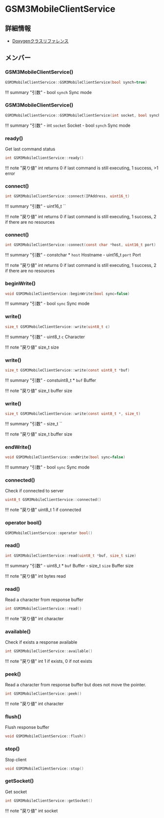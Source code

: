 # GSM3MobileClientService



## 詳細情報

- [Doxygenクラスリファレンス](https://lang-ship.com/reference/Arduino/1.8.9/class_g_s_m3_mobile_client_service.html)

## メンバー

### GSM3MobileClientService()



```c
GSM3MobileClientService::GSM3MobileClientService(bool synch=true)
```

!!! summary "引数"
	- bool `synch` Sync mode 



### GSM3MobileClientService()



```c
GSM3MobileClientService::GSM3MobileClientService(int socket, bool synch)
```

!!! summary "引数"
	- int `socket` Socket 
	- bool `synch` Sync mode 



### ready()


Get last command status 

```c
int GSM3MobileClientService::ready()
```

!!! note "戻り値"
	int returns 0 if last command is still executing, 1 success, >1 error 



### connect()



```c
int GSM3MobileClientService::connect(IPAddress, uint16_t)
```

!!! summary "引数"
	- uint16_t `` 

!!! note "戻り値"
	int returns 0 if last command is still executing, 1 success, 2 if there are no resources 



### connect()



```c
int GSM3MobileClientService::connect(const char *host, uint16_t port)
```

!!! summary "引数"
	- constchar * `host` Hostname 
	- uint16_t `port` Port 

!!! note "戻り値"
	int returns 0 if last command is still executing, 1 success, 2 if there are no resources 



### beginWrite()



```c
void GSM3MobileClientService::beginWrite(bool sync=false)
```

!!! summary "引数"
	- bool `sync` Sync mode 



### write()



```c
size_t GSM3MobileClientService::write(uint8_t c)
```

!!! summary "引数"
	- uint8_t `c` Character 

!!! note "戻り値"
	size_t size 



### write()



```c
size_t GSM3MobileClientService::write(const uint8_t *buf)
```

!!! summary "引数"
	- constuint8_t * `buf` Buffer 

!!! note "戻り値"
	size_t buffer size 



### write()



```c
size_t GSM3MobileClientService::write(const uint8_t *, size_t)
```

!!! summary "引数"
	- size_t `` 

!!! note "戻り値"
	size_t buffer size 



### endWrite()



```c
void GSM3MobileClientService::endWrite(bool sync=false)
```

!!! summary "引数"
	- bool `sync` Sync mode 



### connected()


Check if connected to server 

```c
uint8_t GSM3MobileClientService::connected()
```

!!! note "戻り値"
	uint8_t 1 if connected 



### operator bool()



```c
GSM3MobileClientService::operator bool()
```



### read()



```c
int GSM3MobileClientService::read(uint8_t *buf, size_t size)
```

!!! summary "引数"
	- uint8_t * `buf` Buffer
	- size_t `size` Buffer size 

!!! note "戻り値"
	int bytes read 



### read()


Read a character from response buffer 

```c
int GSM3MobileClientService::read()
```

!!! note "戻り値"
	int character 



### available()


Check if exists a response available 

```c
int GSM3MobileClientService::available()
```

!!! note "戻り値"
	int 1 if exists, 0 if not exists 



### peek()


Read a character from response buffer but does not move the pointer. 

```c
int GSM3MobileClientService::peek()
```

!!! note "戻り値"
	int character 



### flush()


Flush response buffer 
```c
void GSM3MobileClientService::flush()
```



### stop()


Stop client 
```c
void GSM3MobileClientService::stop()
```



### getSocket()


Get socket 

```c
int GSM3MobileClientService::getSocket()
```

!!! note "戻り値"
	int socket 



